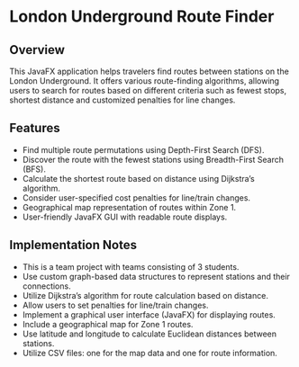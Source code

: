 # London Underground Route Finder

## Overview

This JavaFX application helps travelers find routes between stations on the London Underground. It offers various route-finding algorithms, allowing users to search for routes based on different criteria such as fewest stops, shortest distance and customized penalties for line changes.

## Features

- Find multiple route permutations using Depth-First Search (DFS).
- Discover the route with the fewest stations using Breadth-First Search (BFS).
- Calculate the shortest route based on distance using Dijkstra’s algorithm.
- Consider user-specified cost penalties for line/train changes.
- Geographical map representation of routes within Zone 1.
- User-friendly JavaFX GUI with readable route displays.

## Implementation Notes

- This is a team project with teams consisting of 3 students.
- Use custom graph-based data structures to represent stations and their connections.
- Utilize Dijkstra’s algorithm for route calculation based on distance.
- Allow users to set penalties for line/train changes.
- Implement a graphical user interface (JavaFX) for displaying routes.
- Include a geographical map for Zone 1 routes.
- Use latitude and longitude to calculate Euclidean distances between stations.
- Utilize CSV files: one for the map data and one for route information.


